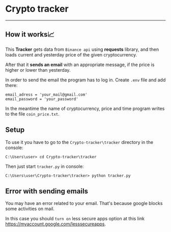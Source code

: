 # Crypto tracker
----------------
## How it works📈
This **Tracker** gets data from ``Binance api`` using **requests** library, and then loads current and yesterday price of the given cryptocurrency.

After that it **sends an email** with an appropriate message, if the price is higher or lower than yesterday.

In order to send the email the program has to log in. Create ``.env`` file and add there:
```
email_adress = 'your_mail@gmail.com'
email_password = 'your_password'
```
In the meantime the name of cryptocurrency, price and time program writes to the file ``coin_price.txt``.

## Setup 
To use it you have to go to the `Crypto-tracker\tracker` directory in the console:
```
C:\Users\user> cd Crypto-tracker\tracker
```
Then just start `tracker.py` in console:
```
C:\Users\user\Crypto-tracker\tracker> python tracker.py
```
## Error with sending emails
You may have an error related to your email. That's because google blocks some activities on mail.

In this case you should `turn on` less secure apps option at this link https://myaccount.google.com/lesssecureapps.
